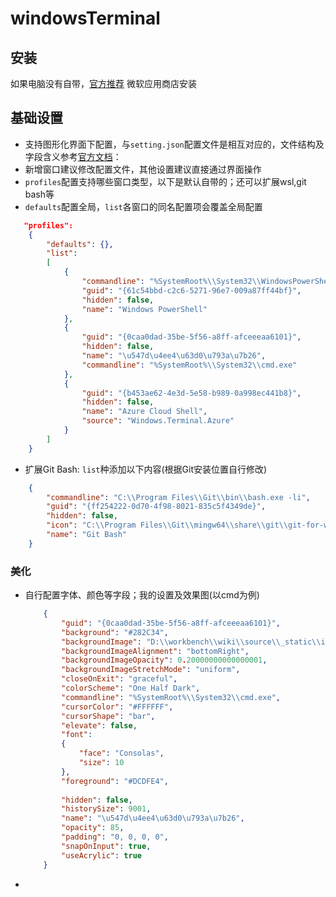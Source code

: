# windowsTerminal

## 安装

如果电脑没有自带，[官方推荐](https://github.com/microsoft/terminal) 微软应用商店安装

## 基础设置

- 支持图形化界面下配置，与`setting.json`配置文件是相互对应的，文件结构及字段含义参考[官方文档](https://docs.microsoft.com/en-us/windows/terminal/customize-settings/profile-general)：<br>
- 新增窗口建议修改配置文件，其他设置建议直接通过界面操作<br>
- `profiles`配置支持哪些窗口类型，以下是默认自带的；还可以扩展wsl,git bash等
- `defaults`配置全局，`list`各窗口的同名配置项会覆盖全局配置

```json
   "profiles": 
    {
        "defaults": {},
        "list": 
        [
            {
                "commandline": "%SystemRoot%\\System32\\WindowsPowerShell\\v1.0\\powershell.exe",
                "guid": "{61c54bbd-c2c6-5271-96e7-009a87ff44bf}",
                "hidden": false,
                "name": "Windows PowerShell"
            },
            {
                "guid": "{0caa0dad-35be-5f56-a8ff-afceeeaa6101}",
                "hidden": false,
                "name": "\u547d\u4ee4\u63d0\u793a\u7b26",
                "commandline": "%SystemRoot%\\System32\\cmd.exe"
            },
            {
                "guid": "{b453ae62-4e3d-5e58-b989-0a998ec441b8}",
                "hidden": false,
                "name": "Azure Cloud Shell",
                "source": "Windows.Terminal.Azure"
            }
        ]
    }
```

- 扩展Git Bash: `list`种添加以下内容(根据Git安装位置自行修改)

```json
    {
        "commandline": "C:\\Program Files\\Git\\bin\\bash.exe -li",
        "guid": "{ff254222-0d70-4f98-8021-835c5f4349de}",
        "hidden": false,
        "icon": "C:\\Program Files\\Git\\mingw64\\share\\git\\git-for-windows.ico",
        "name": "Git Bash"
    }
```

### 美化

- 自行配置字体、颜色等字段；我的设置及效果图(以cmd为例)

	```json
        {
        	"guid": "{0caa0dad-35be-5f56-a8ff-afceeeaa6101}",
        	"background": "#282C34",
            "backgroundImage": "D:\\workbench\\wiki\\source\\_static\\img\\miku.png",
            "backgroundImageAlignment": "bottomRight",
            "backgroundImageOpacity": 0.20000000000000001,
            "backgroundImageStretchMode": "uniform",
            "closeOnExit": "graceful",
            "colorScheme": "One Half Dark",
            "commandline": "%SystemRoot%\\System32\\cmd.exe",
            "cursorColor": "#FFFFFF",
            "cursorShape": "bar",
            "elevate": false,
            "font": 
            {
                "face": "Consolas",
                "size": 10
            },
            "foreground": "#DCDFE4",
            
            "hidden": false,
            "historySize": 9001,
        	"name": "\u547d\u4ee4\u63d0\u793a\u7b26",
            "opacity": 85,
            "padding": "0, 0, 0, 0",
            "snapOnInput": true,
            "useAcrylic": true
        }

	```

- 

